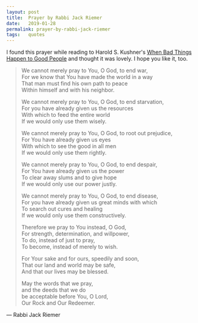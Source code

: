 ```yaml
---
layout: post
title:  Prayer by Rabbi Jack Riemer
date:   2019-01-28
permalink: prayer-by-rabbi-jack-riemer
tags:   quotes
---
```


I found this prayer while reading to Harold S. Kushner's [When Bad Things Happen to Good People](https://smile.amazon.com/When-Things-Happen-Good-People/dp/1400034728/) and thought it was lovely. I hope you like it, too.

> We cannot merely pray to You, O God, to end war,  
> For we know that You have made the world in a way  
> That man must find his own path to peace  
> Within himself and with his neighbor.
>
> We cannot merely pray to You, O God, to end starvation,  
> For you have already given us the resources  
> With which to feed the entire world  
> If we would only use them wisely.
>
> We cannot merely pray to You, O God, to root out prejudice,  
> For You have already given us eyes  
> With which to see the good in all men  
> If we would only use them rightly.
>
> We cannot merely pray to You, O God, to end despair,  
> For You have already given us the power  
> To clear away slums and to give hope  
> If we would only use our power justly.
>
> We cannot merely pray to You, O God, to end disease,  
> For you have already given us great minds with which  
> To search out cures and healing  
> If we would only use them constructively.
>
> Therefore we pray to You instead, O God,  
> For strength, determination, and willpower,  
> To do, instead of just to pray,  
> To become, instead of merely to wish.
> 
> For Your sake and for ours, speedily and soon,  
> That our land and world may be safe,  
> And that our lives may be blessed.
> 
> May the words that we pray,  
> and the deeds that we do  
> be acceptable before You, O Lord,  
> Our Rock and Our Redeemer.

&mdash; Rabbi Jack Riemer
